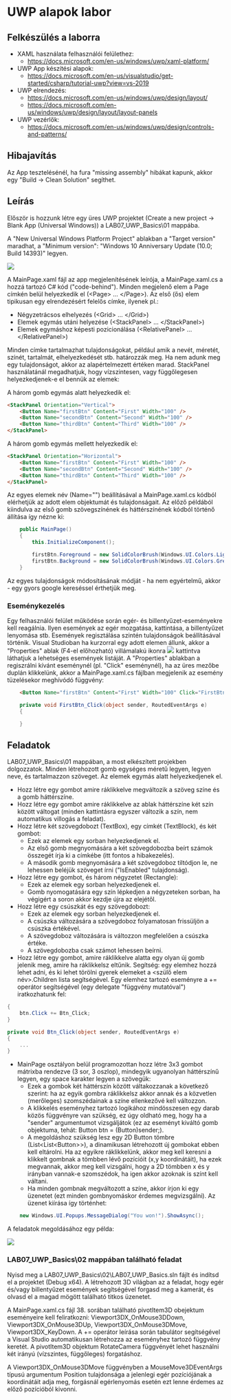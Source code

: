 # UWP alapok labor

## Felkészülés a laborra

- XAML használata felhasználói felülethez:
    - https://docs.microsoft.com/en-us/windows/uwp/xaml-platform/
- UWP App készítési alapok:
    - https://docs.microsoft.com/en-us/visualstudio/get-started/csharp/tutorial-uwp?view=vs-2019
- UWP elrendezés:
    - https://docs.microsoft.com/en-us/windows/uwp/design/layout/
    - https://docs.microsoft.com/en-us/windows/uwp/design/layout/layout-panels
- UWP vezérlők:
    - https://docs.microsoft.com/en-us/windows/uwp/design/controls-and-patterns/

## Hibajavítás

Az App tesztelésénél, ha fura "missing assembly" hibákat kapunk, akkor egy "Build -> Clean Solution" segíthet.

## Leírás

Először is hozzunk létre egy üres UWP projektet (Create a new project -> Blank App (Universal Windows)) a LAB07_UWP_Basics\\01 mappába.

A "New Universal Windows Platform Project" ablakban a "Target version" maradhat, a "Minimum version": "Windows 10 Anniversary Update (10.0; Build 14393)" legyen.

![](docs/uwp_ver.png)

A MainPage.xaml fájl az app megjelenítésének leírója, a MainPage.xaml.cs a hozzá tartozó C# kód ("code-behind"). Minden megjelenő elem a Page címkén belül helyezkedik el (\<Page> ... \</Page>). Az első (ős) elem tipikusan egy elrendezésért felelős címke, ilyenek pl.:

- Négyzetrácsos elhelyezés (\<Grid> ... \</Grid>)
- Elemek egymás utáni helyezése (\<StackPanel> ... \</StackPanel>)
- Elemek egymáshoz képesti pozicionálása (\<RelativePanel> ... \</RelativePanel>)

Minden címke tartalmazhat tulajdonságokat, például amik a nevét, méretét, színét, tartalmát, elhelyezkedését stb. határozzák meg. Ha nem adunk meg egy tulajdonságot, akkor az alapértelmezett értéken marad. StackPanel használatánál megadhatjuk, hogy vízszintesen, vagy függőlegesen helyezkedjenek-e el bennük az elemek:

A három gomb egymás alatt helyezkedik el:

```html
<StackPanel Orientation="Vertical">
    <Button Name="firstBtn" Content="First" Width="100" />
    <Button Name="secondBtn" Content="Second" Width="100" />
    <Button Name="thirdBtn" Content="Third" Width="100" />
</StackPanel>
```

A három gomb egymás mellett helyezkedik el:

```html
<StackPanel Orientation="Horizontal">
    <Button Name="firstBtn" Content="First" Width="100" />
    <Button Name="secondBtn" Content="Second" Width="100" />
    <Button Name="thirdBtn" Content="Third" Width="100" />
</StackPanel>
```

Az egyes elemek név (Name="") beállításával a MainPage.xaml.cs kódból elérhetjük az adott elem objektumát és tulajdonságait. Az előző példából kiindulva az első gomb szövegszínének és háttérszínének kódból történő állítása így nézne ki:

```cs
    public MainPage()
    {
        this.InitializeComponent();

        firstBtn.Foreground = new SolidColorBrush(Windows.UI.Colors.LightYellow);
        firstBtn.Background = new SolidColorBrush(Windows.UI.Colors.Green);
    }
```

Az egyes tulajdonságok módosításának módját - ha nem egyértelmű, akkor - egy gyors google kereséssel érthetjük meg.

### Eseménykezelés

Egy felhasználói felület működése során egér- és billentyűzet-eseményekre kell reagálnia. Ilyen események az egér mozgatása, kattintása, a billentyűzet lenyomása stb. Események regisztálása szintén tulajdonságok beállításával történik. Visual Studioban ha kurzorral egy adott elemen állunk, akkor a "Properties" ablak (F4-el előhozható) villámalakú ikonra ![](docs/event.png) kattintva láthatjuk a lehetséges események listáját. A "Properties" ablakban a regiszrálni kívánt eseménynél (pl. "Click" eseménynél), ha az üres mezőbe duplán klikkelünk, akkor a MainPage.xaml.cs fájlban megjelenik az esemény tüzelésekor meghívódó függvény:

```html
    <Button Name="firstBtn" Content="First" Width="100" Click="FirstBtn_Click" />
```
```cs
    private void FirstBtn_Click(object sender, RoutedEventArgs e)
    {

    }
```

## Feladatok

LAB07_UWP_Basics\\01 mappában, a most elkészített projekben dolgozzatok. Minden létrehozott gomb egységes méretű legyen, legyen neve, és tartalmazzon szöveget. Az elemek egymás alatt helyezkedjenek el.

- Hozz létre egy gombot amire ráklikkelve megváltozik a szöveg színe és a gomb háttérszíne.
- Hozz létre egy gombot amire ráklikkelve az ablak háttérszíne két szín között váltogat (minden kattintásra egyszer változik a szín, nem automatikus villogás a feladat).
- Hozz létre két szövegdobozt (TextBox), egy címkét (TextBlock), és két gombot:
    - Ezek az elemek egy sorban helyezkedjenek el.
    - Az első gomb megnyomására a két szövegdobozba beírt számok összegét írja ki a címkébe (itt fontos a hibakezelés).
    - A második gomb megnyomására a két szövegdoboz tiltódjon le, ne lehessen beléjük szöveget írni ("IsEnabled" tulajdonság).
- Hozz létre egy gombot, és három négyzetet (Rectangle):
    - Ezek az elemek egy sorban helyezkedjenek el.
    - Gomb nyomogatására egy szín lépkedjen a négyzeteken sorban, ha végigért a soron akkor kezdje újra az elejétől.
- Hozz létre egy csúszkát és egy szövegdobozt:
    - Ezek az elemek egy sorban helyezkedjenek el.
    - A csúszka változására a szövegdoboz folyamatosan frissüljön a csúszka értékével.
    - A szövegdoboz változására is változzon megfelelően a csúszka értéke.
    - A szövegdobozba csak számot lehessen beírni.
- Hozz létre egy gombot, amire ráklikkelve alatta egy olyan új gomb jelenik meg, amire ha ráklikkelsz eltűnik. Segítség: egy elemhez hozzá lehet adni, és ki lehet törölni gyerek elemeket a \<szülő elem név>.Children lista segítségével. Egy elemhez tartozó eseményre a += operátor segítségével (egy delegate "függvény mutatóval") iratkozhatunk fel:

```cs
{
    btn.Click += Btn_Click;
}

private void Btn_Click(object sender, RoutedEventArgs e)
{
    ...
}
```

- MainPage osztályon belül programozottan hozz létre 3x3 gombot mátrixba rendezve (3 sor, 3 oszlop), mindegyik ugyanolyan háttérszínű legyen, egy space karakter legyen a szövegük:
    - Ezek a gombok két háttérszín között váltakozzanak a következő szerint: ha az egyik gombra ráklikkelsz akkor annak és a közvetlen (merőleges) szomszédainak a színe ellenkezővé kell változzon.
    - A klikkelés eseményhez tartozó logikához mindösszesen egy darab közös függvényre van szükség, ez úgy oldható meg, hogy ha a "sender" argumentumot vizsgáljátok (ez az eseményt kiváltó gomb objektuma, tehát: Button btn = (Button)sender;).
    - A megoldáshoz szükség lesz egy 2D Button tömbre (List\<List\<Button>>), a dinamikusan létrehozott új gombokat ebben kell eltárolni. Ha az egyikre ráklikkelünk, akkor meg kell keresni a klikkelt gombnak a tömbben lévő pozícióit (x,y koordinátáit), ha ezek megvannak, akkor meg kell vizsgálni, hogy a 2D tömbben x és y irányban vannak-e szomszédok, ha igen akkor azoknak is színt kell váltani.
    - Ha minden gombnak megváltozott a színe, akkor írjon ki egy üzenetet (ezt minden gombnyomáskor érdemes megvizsgálni). Az üzenet kiírása így történhet:
```cs
    new Windows.UI.Popups.MessageDialog("You won!").ShowAsync();
```

A feladatok megoldásához egy példa:

![](docs/lab07.png)

### LAB07_UWP_Basics\\02 mappában található feladat

Nyisd meg a LAB07_UWP_Basics\\02\\LAB07_UWP_Basics.sln fájlt és indítsd el a projektet (Debug x64). A létrehozott 3D világban az a feladat, hogy egér és/vagy billentyűzet események segítségével forgasd meg a kamerát, és olvasd el a magad mögött található titkos üzenetet.

A MainPage.xaml.cs fájl 38. sorában található pivotItem3D obejektum eseményeire kell feliratkozni: Viewport3DX_OnMouse3DDown, Viewport3DX_OnMouse3DUp, Viewport3DX_OnMouse3DMove, Viewport3DX_KeyDown. A += operátor leírása során tabulátor segítségével a Visual Studio automatikusan létrehozza az eseményhez tartozó függvény keretét. A pivotItem3D objektum RotateCamera függvényét lehet használni két irányú (vízszintes, függőleges) forgatáshoz.

A Viewport3DX_OnMouse3DMove függvényben a MouseMove3DEventArgs típusú argumentum Position tulajdonsága a jelenlegi egér pozíciójának a koordinátáit adja meg, forgásnál egérlenyomás esetén ezt lenne érdemes az előző pozícióból kivonni.
